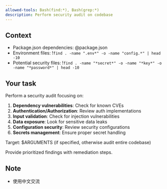 ```yaml
---
allowed-tools: Bash(find:*), Bash(grep:*)
description: Perform security audit on codebase
---
```


## Context

- Package.json dependencies: @package.json
- Environment files: !`find . -name ".env*" -o -name "config.*" | head -10`
- Potential security files: !`find . -name "*secret*" -o -name "*key*" -o -name "*password*" | head -10`

## Your task

Perform a security audit focusing on:

1. **Dependency vulnerabilities**: Check for known CVEs
2. **Authentication/Authorization**: Review auth implementations
3. **Input validation**: Check for injection vulnerabilities
4. **Data exposure**: Look for sensitive data leaks
5. **Configuration security**: Review security configurations
6. **Secrets management**: Ensure proper secret handling

Target: $ARGUMENTS (if specified, otherwise audit entire codebase)

Provide prioritized findings with remediation steps.
## Note
- 使用中文交流
